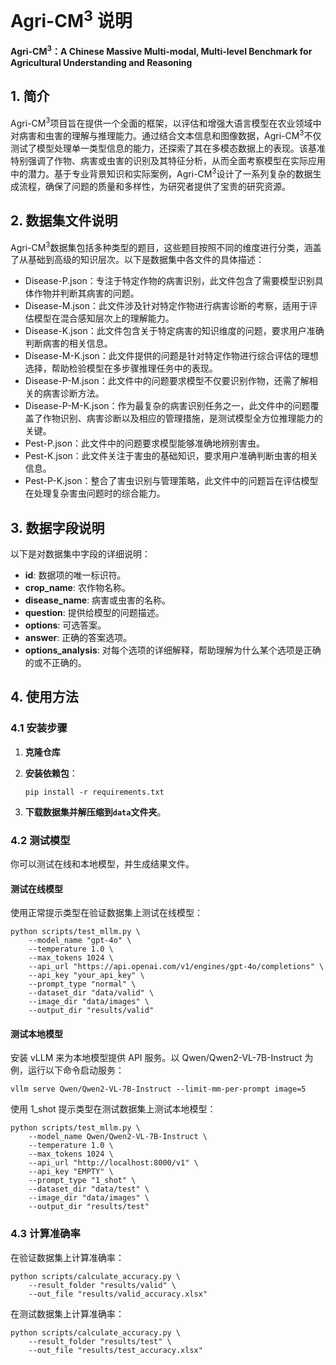 # Agri-CM<sup>3</sup> 说明

**Agri-CM<sup>3</sup>：A Chinese Massive Multi-modal, Multi-level Benchmark for Agricultural Understanding and Reasoning**

## 1. 简介

Agri-CM<sup>3</sup>项目旨在提供一个全面的框架，以评估和增强大语言模型在农业领域中对病害和虫害的理解与推理能力。通过结合文本信息和图像数据，Agri-CM<sup>3</sup>不仅测试了模型处理单一类型信息的能力，还探索了其在多模态数据上的表现。该基准特别强调了作物、病害或虫害的识别及其特征分析，从而全面考察模型在实际应用中的潜力。基于专业背景知识和实际案例，Agri-CM<sup>3</sup>设计了一系列复杂的数据生成流程，确保了问题的质量和多样性，为研究者提供了宝贵的研究资源。

## 2. 数据集文件说明

Agri-CM<sup>3</sup>数据集包括多种类型的题目，这些题目按照不同的维度进行分类，涵盖了从基础到高级的知识层次。以下是数据集中各文件的具体描述：

- Disease-P.json：专注于特定作物的病害识别，此文件包含了需要模型识别具体作物并判断其病害的问题。
- Disease-M.json：此文件涉及针对特定作物进行病害诊断的考察，适用于评估模型在混合感知层次上的理解能力。
- Disease-K.json：此文件包含关于特定病害的知识维度的问题，要求用户准确判断病害的相关信息。
- Disease-M-K.json：此文件提供的问题是针对特定作物进行综合评估的理想选择，帮助检验模型在多步骤推理任务中的表现。
- Disease-P-M.json：此文件中的问题要求模型不仅要识别作物，还需了解相关的病害诊断方法。
- Disease-P-M-K.json：作为最复杂的病害识别任务之一，此文件中的问题覆盖了作物识别、病害诊断以及相应的管理措施，是测试模型全方位推理能力的关键。
- Pest-P.json：此文件中的问题要求模型能够准确地辨别害虫。
- Pest-K.json：此文件关注于害虫的基础知识，要求用户准确判断虫害的相关信息。
- Pest-P-K.json：整合了害虫识别与管理策略，此文件中的问题旨在评估模型在处理复杂害虫问题时的综合能力。

## 3. 数据字段说明

以下是对数据集中字段的详细说明：

- **id**: 数据项的唯一标识符。
- **crop_name**: 农作物名称。
- **disease_name**: 病害或虫害的名称。
- **question**: 提供给模型的问题描述。
- **options**: 可选答案。
- **answer**: 正确的答案选项。
- **options_analysis**: 对每个选项的详细解释，帮助理解为什么某个选项是正确的或不正确的。

## 4. 使用方法

### 4.1 安装步骤

1. **克隆仓库** 

2. **安装依赖包**：

   

   ```
   pip install -r requirements.txt
   ```

3. **下载数据集并解压缩到`data`文件夹**。

### 4.2 测试模型

你可以测试在线和本地模型，并生成结果文件。

#### 测试在线模型

使用正常提示类型在验证数据集上测试在线模型：

```
python scripts/test_mllm.py \
    --model_name "gpt-4o" \
    --temperature 1.0 \
    --max_tokens 1024 \
    --api_url "https://api.openai.com/v1/engines/gpt-4o/completions" \
    --api_key "your_api_key" \
    --prompt_type "normal" \
    --dataset_dir "data/valid" \
    --image_dir "data/images" \
    --output_dir "results/valid"
```

#### 测试本地模型

安装 vLLM 来为本地模型提供 API 服务。以 Qwen/Qwen2-VL-7B-Instruct 为例，运行以下命令启动服务：

```
vllm serve Qwen/Qwen2-VL-7B-Instruct --limit-mm-per-prompt image=5
```

使用 1_shot 提示类型在测试数据集上测试本地模型：

```
python scripts/test_mllm.py \
    --model_name Qwen/Qwen2-VL-7B-Instruct \
    --temperature 1.0 \
    --max_tokens 1024 \
    --api_url "http://localhost:8000/v1" \
    --api_key "EMPTY" \
    --prompt_type "1_shot" \
    --dataset_dir "data/test" \
    --image_dir "data/images" \
    --output_dir "results/test"
```

### 4.3 计算准确率

在验证数据集上计算准确率：

```
python scripts/calculate_accuracy.py \
    --result_folder "results/valid" \
    --out_file "results/valid_accuracy.xlsx"
```

在测试数据集上计算准确率：

```
python scripts/calculate_accuracy.py \
    --result_folder "results/test" \
    --out_file "results/test_accuracy.xlsx"
```

<!-- ## 5. 申请流程

对于希望参与Agri-M3项目并使用其资源的研究人员或机构，请遵循以下书面申请流程：

1. **准备所需材料**：申请人需准备如下材料：
   - 高校、科研院所、企事业单位具有中、高级职称申请人员的身份证明复印件。
   - 申请人员签署的合作协议扫描件，确保所有必要信息完整且准确无误。
2. **提交申请**：将上述准备的所有材料发送至指定邮箱地址：[jiangjingchi@hit.edu.cn](mailto:jiangjingchi@hit.edu.cn)。请在邮件主题栏注明“Agri-M3项目申请-[您的姓名或单位名称]”，以便快速识别和处理您的申请。

请注意，只有按照上述要求提供完整申请材料的申请才会被考虑。一旦收到您的申请，相关工作人员将会进行审核，并在一定时间内与您联系以确认后续步骤或提供进一步的信息需求。感谢您对Agri-M3项目的关注和支持！ -->
